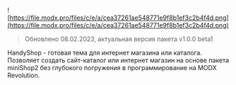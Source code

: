 ![https://file.modx.pro/files/c/e/a/cea37261ae548771e9f8b1ef3c2b4f4d.png](https://file.modx.pro/files/c/e/a/cea37261ae548771e9f8b1ef3c2b4f4d.png)

> Обновлено 08.02.2023, актуальная версия пакета v1.0.0 beta1

HandyShop - готовая тема для интернет магазина или каталога.
Позволяет создать сайт-каталог или интернет магазин на основе пакета miniShop2 без глубокого погружения
в программирование на MODX Revolution.
